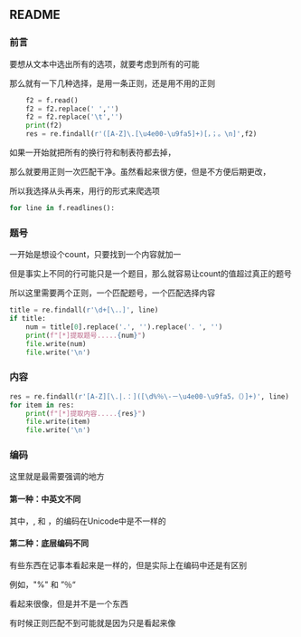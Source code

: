 ## README

### 前言

要想从文本中选出所有的选项，就要考虑到所有的可能

那么就有一下几种选择，是用一条正则，还是用不用的正则

```python
    f2 = f.read()
    f2 = f2.replace(' ','')
    f2 = f2.replace('\t','')
    print(f2)
    res = re.findall(r'([A-Z]\.[\u4e00-\u9fa5]+)[，；。\n]',f2)
```

如果一开始就把所有的换行符和制表符都去掉，

那么就要用正则一次匹配干净。虽然看起来很方便，但是不方便后期更改，

所以我选择从头再来，用行的形式来爬选项

```python
for line in f.readlines():
```

### 题号

一开始是想设个count，只要找到一个内容就加一

但是事实上不同的行可能只是一个题目，那么就容易让count的值超过真正的题号

所以这里需要两个正则，一个匹配题号，一个匹配选择内容

```python
title = re.findall(r'\d+[\.．]', line)
if title:
    num = title[0].replace('.', '').replace('．', '')
    print(f"[*]提取题号.....{num}")
    file.write(num)
    file.write('\n')
```

### 内容

```python
res = re.findall(r'[A-Z][\.|．：]([\d%％\-－\u4e00-\u9fa5，（）]+)', line)
for item in res:
    print(f"[*]提取内容.....{res}")
    file.write(item)
    file.write('\n')
```

### 编码

这里就是最需要强调的地方

#### 第一种：中英文不同

其中，, 和 ，的编码在Unicode中是不一样的

#### 第二种：底层编码不同

有些东西在记事本看起来是一样的，但是实际上在编码中还是有区别

例如，"%" 和 ”％“

看起来很像，但是并不是一个东西

有时候正则匹配不到可能就是因为只是看起来像

